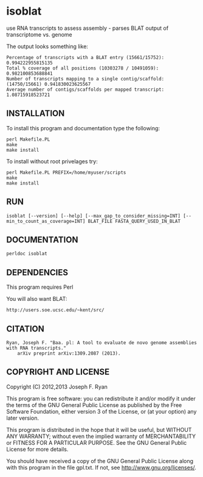 isoblat
=======

use RNA transcripts to assess assembly - parses BLAT output of transcriptome vs. genome

The output looks something like:

    Percentage of transcripts with a BLAT entry (15661/15752): 0.994222955815135
    Total % coverage of all positions (10303278 / 10491059): 0.982100853688841
    Number of transcripts mapping to a single contig/scaffold: (14750/15661) 0.941830023625567
    Average number of contigs/scaffolds per mapped transcript: 1.08715918523721

INSTALLATION
------------

To install this program and documentation type the following:

    perl Makefile.PL
    make
    make install

To install without root privelages try:

    perl Makefile.PL PREFIX=/home/myuser/scripts
    make
    make install
    
RUN
---

    isoblat [--version] [--help] [--max_gap_to_consider_missing=INT] [--min_to_count_as_coverage=INT] BLAT_FILE FASTA_QUERY_USED_IN_BLAT

DOCUMENTATION
-------------

    perldoc isoblat

DEPENDENCIES
------------

This program requires Perl

You will also want BLAT:

    http://users.soe.ucsc.edu/~kent/src/

CITATION
------------

    Ryan, Joseph F. "Baa. pl: A tool to evaluate de novo genome assemblies with RNA transcripts."
        arXiv preprint arXiv:1309.2087 (2013).


COPYRIGHT AND LICENSE
------------

Copyright (C) 2012,2013 Joseph F. Ryan

This program is free software: you can redistribute it and/or modify
it under the terms of the GNU General Public License as published by
the Free Software Foundation, either version 3 of the License, or
(at your option) any later version.

This program is distributed in the hope that it will be useful,
but WITHOUT ANY WARRANTY; without even the implied warranty of
MERCHANTABILITY or FITNESS FOR A PARTICULAR PURPOSE.  See the
GNU General Public License for more details.

You should have received a copy of the GNU General Public License
along with this program in the file gpl.txt.  If not, see
http://www.gnu.org/licenses/.

